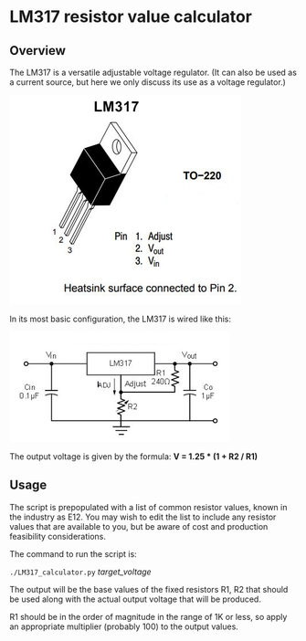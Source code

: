 # LM317 resistor value calculator

## Overview

The LM317 is a versatile adjustable voltage regulator. (It can also be used as a current source,
but here we only discuss its use as a voltage regulator.)

![LM317 TO-220](LM317.jpg)

In its most basic configuration, the LM317 is wired like this:

![LM317 simple voltage regulator](LM317-basic.jpg)

The output voltage is given by the formula: **V = 1.25 * (1 + R2 / R1)**

## Usage

The script is prepopulated with a list of common resistor values, known in the industry
as E12. You may wish to edit the list to include any resistor values that are available to you,
but be aware of cost and production feasibility considerations.

The command to run the script is:

`./LM317_calculator.py` *target_voltage*

The output will be the base values of the fixed resistors R1, R2 that should be used
along with the actual output voltage that will be produced.

R1 should be in the order of magnitude in the range of 1K or less, so apply an appropriate
multiplier (probably 100) to the output values.
